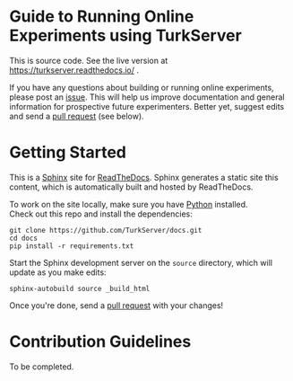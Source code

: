# Guide to Running Online Experiments using TurkServer

This is source code. See the live version at https://turkserver.readthedocs.io/ .

If you have any questions about building or running online experiments,
please post an [issue][is]. This will help us improve documentation and general
information for prospective future experimenters. Better yet, suggest edits 
and send a [pull request][pr] (see below).

[is]: https://github.com/TurkServer/turkserver.github.io/issues
[pr]: https://github.com/TurkServer/turkserver.github.io/pulls 

# Getting Started

This is a [Sphinx][sphinx] site for [ReadTheDocs][rtd]. Sphinx generates a 
static site this content, which is automatically built and hosted by 
ReadTheDocs.
 
[sphinx]: http://www.sphinx-doc.org/en/stable/ 
[rtd]: https://docs.readthedocs.io/
[py]: https://www.python.org/downloads/

To work on the site locally, make sure you have [Python][py] installed.  
Check out this repo and install the dependencies:

```
git clone https://github.com/TurkServer/docs.git
cd docs
pip install -r requirements.txt 
```

Start the Sphinx development server on the `source` directory, which will update
 as you make edits:
 
```
sphinx-autobuild source _build_html 
```

Once you're done, send a [pull request][pr] with your changes!

# Contribution Guidelines
 
To be completed.
